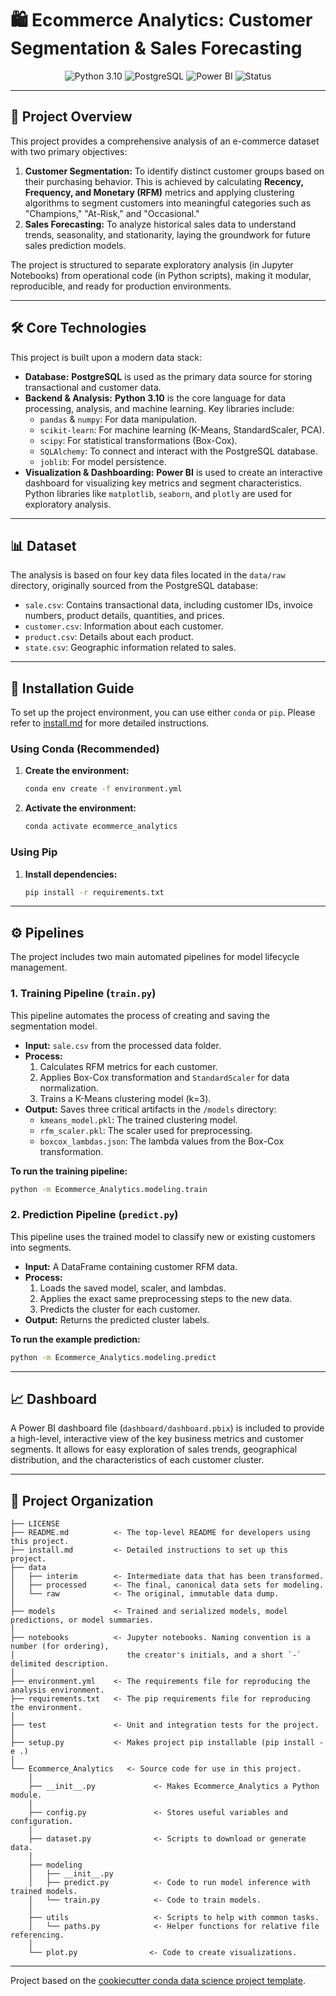 # 🛍️ Ecommerce Analytics: Customer Segmentation & Sales Forecasting

<p align="center">
  <img src="https://img.shields.io/badge/Python-3.10-blue.svg" alt="Python 3.10">
  <img src="https://img.shields.io/badge/Database-PostgreSQL-blue.svg" alt="PostgreSQL">
  <img src="https://img.shields.io/badge/Dashboard-Power_BI-yellow.svg" alt="Power BI">
  <img src="https://img.shields.io/badge/Status-Completed-green.svg" alt="Status">
</p>

---

## 🎯 Project Overview

This project provides a comprehensive analysis of an e-commerce dataset with two primary objectives:

1.  **Customer Segmentation:** To identify distinct customer groups based on their purchasing behavior. This is achieved by calculating **Recency, Frequency, and Monetary (RFM)** metrics and applying clustering algorithms to segment customers into meaningful categories such as "Champions," "At-Risk," and "Occasional."
2.  **Sales Forecasting:** To analyze historical sales data to understand trends, seasonality, and stationarity, laying the groundwork for future sales prediction models.

The project is structured to separate exploratory analysis (in Jupyter Notebooks) from operational code (in Python scripts), making it modular, reproducible, and ready for production environments.

---

## 🛠️ Core Technologies

This project is built upon a modern data stack:

*   **Database:** **PostgreSQL** is used as the primary data source for storing transactional and customer data.
*   **Backend & Analysis:** **Python 3.10** is the core language for data processing, analysis, and machine learning. Key libraries include:
    *   `pandas` & `numpy`: For data manipulation.
    *   `scikit-learn`: For machine learning (K-Means, StandardScaler, PCA).
    *   `scipy`: For statistical transformations (Box-Cox).
    *   `SQLAlchemy`: To connect and interact with the PostgreSQL database.
    *   `joblib`: For model persistence.
*   **Visualization & Dashboarding:** **Power BI** is used to create an interactive dashboard for visualizing key metrics and segment characteristics. Python libraries like `matplotlib`, `seaborn`, and `plotly` are used for exploratory analysis.

---

## 📊 Dataset

The analysis is based on four key data files located in the `data/raw` directory, originally sourced from the PostgreSQL database:
*   `sale.csv`: Contains transactional data, including customer IDs, invoice numbers, product details, quantities, and prices.
*   `customer.csv`: Information about each customer.
*   `product.csv`: Details about each product.
*   `state.csv`: Geographic information related to sales.

---

## 🚀 Installation Guide

To set up the project environment, you can use either `conda` or `pip`. Please refer to [install.md](install.md) for more detailed instructions.

### Using Conda (Recommended)

1.  **Create the environment:**
    ```bash
    conda env create -f environment.yml
    ```

2.  **Activate the environment:**
    ```bash
    conda activate ecommerce_analytics
    ```

### Using Pip

1.  **Install dependencies:**
    ```bash
    pip install -r requirements.txt
    ```

---

## ⚙️ Pipelines

The project includes two main automated pipelines for model lifecycle management.

### 1. Training Pipeline (`train.py`)

This pipeline automates the process of creating and saving the segmentation model.
*   **Input:** `sale.csv` from the processed data folder.
*   **Process:**
    1.  Calculates RFM metrics for each customer.
    2.  Applies Box-Cox transformation and `StandardScaler` for data normalization.
    3.  Trains a K-Means clustering model (k=3).
*   **Output:** Saves three critical artifacts in the `/models` directory:
    *   `kmeans_model.pkl`: The trained clustering model.
    *   `rfm_scaler.pkl`: The scaler used for preprocessing.
    *   `boxcox_lambdas.json`: The lambda values from the Box-Cox transformation.

**To run the training pipeline:**
```bash
python -m Ecommerce_Analytics.modeling.train
```

### 2. Prediction Pipeline (`predict.py`)

This pipeline uses the trained model to classify new or existing customers into segments.
*   **Input:** A DataFrame containing customer RFM data.
*   **Process:**
    1.  Loads the saved model, scaler, and lambdas.
    2.  Applies the exact same preprocessing steps to the new data.
    3.  Predicts the cluster for each customer.
*   **Output:** Returns the predicted cluster labels.

**To run the example prediction:**
```bash
python -m Ecommerce_Analytics.modeling.predict
```

---

## 📈 Dashboard

A Power BI dashboard file (`dashboard/dashboard.pbix`) is included to provide a high-level, interactive view of the key business metrics and customer segments. It allows for easy exploration of sales trends, geographical distribution, and the characteristics of each customer cluster.

---

## 📂 Project Organization

    ├── LICENSE
    ├── README.md          <- The top-level README for developers using this project.
    ├── install.md         <- Detailed instructions to set up this project.
    ├── data
    │   ├── interim        <- Intermediate data that has been transformed.
    │   ├── processed      <- The final, canonical data sets for modeling.
    │   └── raw            <- The original, immutable data dump.
    │
    ├── models             <- Trained and serialized models, model predictions, or model summaries.
    │
    ├── notebooks          <- Jupyter notebooks. Naming convention is a number (for ordering),
    │                         the creator's initials, and a short `-` delimited description.
    │
    ├── environment.yml    <- The requirements file for reproducing the analysis environment.
    ├── requirements.txt   <- The pip requirements file for reproducing the environment.
    │
    ├── test               <- Unit and integration tests for the project.
    │
    ├── setup.py           <- Makes project pip installable (pip install -e .)
    │
    └── Ecommerce_Analytics   <- Source code for use in this project.
        │
        ├── __init__.py             <- Makes Ecommerce_Analytics a Python module.
        │
        ├── config.py               <- Stores useful variables and configuration.
        │
        ├── dataset.py              <- Scripts to download or generate data.
        │
        ├── modeling                
        │   ├── __init__.py 
        │   ├── predict.py          <- Code to run model inference with trained models.
        │   └── train.py            <- Code to train models.
        │
        ├── utils                   <- Scripts to help with common tasks.
        │   └── paths.py            <- Helper functions for relative file referencing.        
        │
        └── plot.py                <- Code to create visualizations.

---
Project based on the [cookiecutter conda data science project template](https://github.com/jvelezmagic/cookiecutter-conda-data-science).